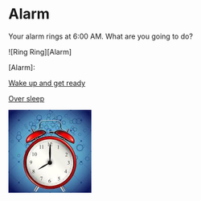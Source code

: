 # Alarm

Your alarm rings at 6:00 AM. What are you going to do?

![Ring Ring][Alarm]

[Alarm]: 


[Wake up and get ready](simulations/school.md)

[Over sleep](simulations/late-to-school.md)


![Alarm](images/68747470733a2f2f766563746f72706f7274616c2e636f6d2f73746f726167652f616c61726d2d636c6f636b2d766563746f725f325f31323432322e6a7067.png)
